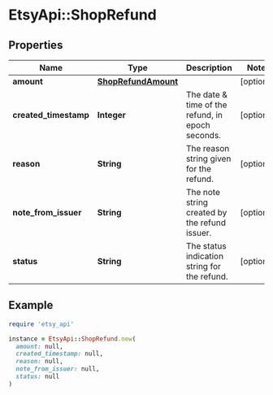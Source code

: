 # EtsyApi::ShopRefund

## Properties

| Name | Type | Description | Notes |
| ---- | ---- | ----------- | ----- |
| **amount** | [**ShopRefundAmount**](ShopRefundAmount.md) |  | [optional] |
| **created_timestamp** | **Integer** | The date &amp; time of the refund, in epoch seconds. | [optional] |
| **reason** | **String** | The reason string given for the refund. | [optional] |
| **note_from_issuer** | **String** | The note string created by the refund issuer. | [optional] |
| **status** | **String** | The status indication string for the refund. | [optional] |

## Example

```ruby
require 'etsy_api'

instance = EtsyApi::ShopRefund.new(
  amount: null,
  created_timestamp: null,
  reason: null,
  note_from_issuer: null,
  status: null
)
```

